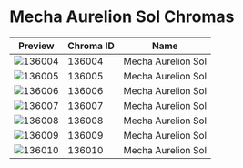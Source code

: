 # Mecha Aurelion Sol Chromas

| Preview | Chroma ID | Name |
|---------|-----------|------|
| ![136004](https://raw.communitydragon.org/latest/plugins/rcp-be-lol-game-data/global/default/v1/champion-chroma-images/136/136004.png) | 136004 | Mecha Aurelion Sol |
| ![136005](https://raw.communitydragon.org/latest/plugins/rcp-be-lol-game-data/global/default/v1/champion-chroma-images/136/136005.png) | 136005 | Mecha Aurelion Sol |
| ![136006](https://raw.communitydragon.org/latest/plugins/rcp-be-lol-game-data/global/default/v1/champion-chroma-images/136/136006.png) | 136006 | Mecha Aurelion Sol |
| ![136007](https://raw.communitydragon.org/latest/plugins/rcp-be-lol-game-data/global/default/v1/champion-chroma-images/136/136007.png) | 136007 | Mecha Aurelion Sol |
| ![136008](https://raw.communitydragon.org/latest/plugins/rcp-be-lol-game-data/global/default/v1/champion-chroma-images/136/136008.png) | 136008 | Mecha Aurelion Sol |
| ![136009](https://raw.communitydragon.org/latest/plugins/rcp-be-lol-game-data/global/default/v1/champion-chroma-images/136/136009.png) | 136009 | Mecha Aurelion Sol |
| ![136010](https://raw.communitydragon.org/latest/plugins/rcp-be-lol-game-data/global/default/v1/champion-chroma-images/136/136010.png) | 136010 | Mecha Aurelion Sol |